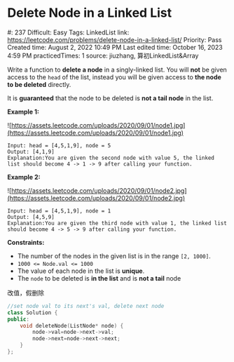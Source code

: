 # Delete Node in a Linked List

#: 237
Difficult: Easy
Tags: LinkedList
link: https://leetcode.com/problems/delete-node-in-a-linked-list/
Priority: Pass
Created time: August 2, 2022 10:49 PM
Last edited time: October 16, 2023 4:59 PM
practicedTimes: 1
source: jiuzhang, 算初LinkedList&Array

Write a function to **delete a node** in a singly-linked list. You will **not** be given access to the `head` of the list, instead you will be given access to **the node to be deleted** directly.

It is **guaranteed** that the node to be deleted is **not a tail node** in the list.

**Example 1:**

![https://assets.leetcode.com/uploads/2020/09/01/node1.jpg](https://assets.leetcode.com/uploads/2020/09/01/node1.jpg)

```
Input: head = [4,5,1,9], node = 5
Output: [4,1,9]
Explanation:You are given the second node with value 5, the linked list should become 4 -> 1 -> 9 after calling your function.

```

**Example 2:**

![https://assets.leetcode.com/uploads/2020/09/01/node2.jpg](https://assets.leetcode.com/uploads/2020/09/01/node2.jpg)

```
Input: head = [4,5,1,9], node = 1
Output: [4,5,9]
Explanation:You are given the third node with value 1, the linked list should become 4 -> 5 -> 9 after calling your function.

```

**Constraints:**

- The number of the nodes in the given list is in the range `[2, 1000]`.
- `1000 <= Node.val <= 1000`
- The value of each node in the list is **unique**.
- The `node` to be deleted is **in the list** and is **not a tail** node

改值，假删除

```cpp
//set node val to its next's val, delete next node
class Solution {
public:
    void deleteNode(ListNode* node) {
        node->val=node->next->val;
        node->next=node->next->next;
    }
};
```